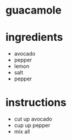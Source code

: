 # guacamole

# ingredients
* avocado
* pepper
* lemon
* salt 
* pepper


# instructions 
* cut up avocado
* cup up pepper
* mix all 
